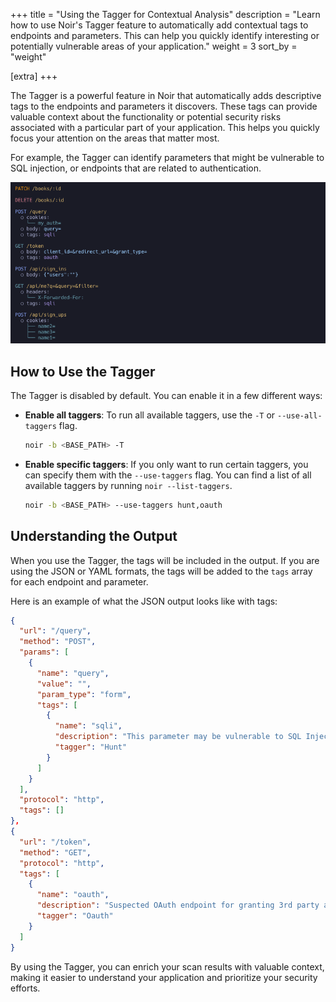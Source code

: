+++
title = "Using the Tagger for Contextual Analysis"
description = "Learn how to use Noir's Tagger feature to automatically add contextual tags to endpoints and parameters. This can help you quickly identify interesting or potentially vulnerable areas of your application."
weight = 3
sort_by = "weight"

[extra]
+++

The Tagger is a powerful feature in Noir that automatically adds descriptive tags to the endpoints and parameters it discovers. These tags can provide valuable context about the functionality or potential security risks associated with a particular part of your application. This helps you quickly focus your attention on the areas that matter most.

For example, the Tagger can identify parameters that might be vulnerable to SQL injection, or endpoints that are related to authentication.

![](./tagger.png)

## How to Use the Tagger

The Tagger is disabled by default. You can enable it in a few different ways:

*   **Enable all taggers**: To run all available taggers, use the `-T` or `--use-all-taggers` flag.

    ```bash
    noir -b <BASE_PATH> -T
    ```

*   **Enable specific taggers**: If you only want to run certain taggers, you can specify them with the `--use-taggers` flag. You can find a list of all available taggers by running `noir --list-taggers`.

    ```bash
    noir -b <BASE_PATH> --use-taggers hunt,oauth
    ```

## Understanding the Output

When you use the Tagger, the tags will be included in the output. If you are using the JSON or YAML formats, the tags will be added to the `tags` array for each endpoint and parameter.

Here is an example of what the JSON output looks like with tags:

```json
{
  "url": "/query",
  "method": "POST",
  "params": [
    {
      "name": "query",
      "value": "",
      "param_type": "form",
      "tags": [
        {
          "name": "sqli",
          "description": "This parameter may be vulnerable to SQL Injection attacks.",
          "tagger": "Hunt"
        }
      ]
    }
  ],
  "protocol": "http",
  "tags": []
},
{
  "url": "/token",
  "method": "GET",
  "protocol": "http",
  "tags": [
    {
      "name": "oauth",
      "description": "Suspected OAuth endpoint for granting 3rd party access.",
      "tagger": "Oauth"
    }
  ]
}
```

By using the Tagger, you can enrich your scan results with valuable context, making it easier to understand your application and prioritize your security efforts.
